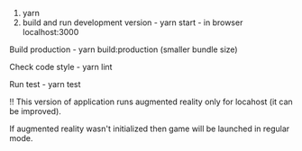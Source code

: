 1) yarn
2) build and run development version - yarn start - in browser localhost:3000

Build production - yarn build:production (smaller bundle size)

Check code style - yarn lint

Run test - yarn test

!! This version of application runs augmented reality only for locahost (it can be improved).

If augmented reality wasn't initialized then game will be launched in regular mode.